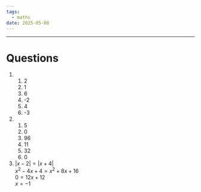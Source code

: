 ```yaml
---
tags:
  - maths
date: 2025-05-08
---
```

---  
# Questions  
1.   
	1. 2  
	2. 1  
	3. 6  
	4. -2  
	5. 4  
	6. -3  
2.   
	1. 5  
	2. 0  
	3. 96  
	4. 11  
	5. 32  
	6. 0  
3. $|x-2| = |x+4|$  
$x^2-4x+4=x^2+8x+16$  
$0=12x+12$  
$x=-1$  
